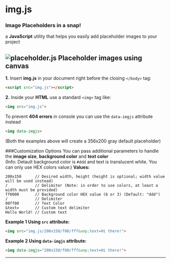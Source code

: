 # img.js
### Image Placeholders in a snap!
a **JavaScript** utility that helps you easily add placeholder images to your project

![placeholder.js Placeholder images using canvas](http://i.imgur.com/fYCYFxf.png)
---

**1.** Insert **img.js** in your document right before the closing `</body>` tag:
```html
<script src="img.js"></script>
```
**2.** Inside your **HTML** use a standard `<img>` tag like:
```html
<img src="img.js">
````

To prevent **404 errors** in console you can use the `data-imgjs` attribute instead
```html
<img data-imgjs>
````

(Both the examples above will create a 356x200 gray default placeholder)

###Customization Options
You can pass additional parameters to handle the **image size**, **background color** and **text color**  
(Info: Detault background color is `#ddd` and text is translucent white. You can only use HEX colors value:)
**Values:**  
```
200x150      // Desired width, height (height is optional; width value will be used instead)
/            // Delimiter (Note: in order to use colors, at least a width must be provided)
ff0000       // Background color HEX value (6 or 3) (Default: "ddd")
/            // Delimiter
00ff00       // Text Color
&text=       // Custom text delimiter
Hello World! // Custom text
```
**Example 1 Using `src` attribute:**  

```html
<img src="img.js/200x150/f00/fff&amp;text=Hi there!">
````
**Example 2 Using `data-imgjs` attribute:**  

```html
<img data-imgjs="200x150/f00/fff&amp;text=Hi there!">
````
---
